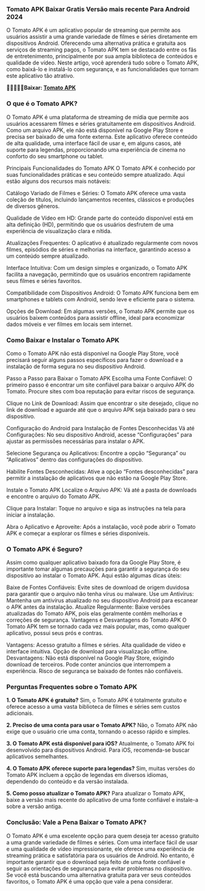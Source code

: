 ### Tomato APK Baixar Gratis Versão mais recente Para Android 2024
O Tomato APK é um aplicativo popular de streaming que permite aos usuários assistir a uma grande variedade de filmes e séries diretamente em dispositivos Android. Oferecendo uma alternativa prática e gratuita aos serviços de streaming pagos, o Tomato APK tem se destacado entre os fãs de entretenimento, principalmente por sua ampla biblioteca de conteúdos e qualidade de vídeo. Neste artigo, você aprenderá tudo sobre o Tomato APK, como baixá-lo e instalá-lo com segurança, e as funcionalidades que tornam este aplicativo tão atrativo.

**👩‍💻🙋‍♀️🍿Baixar: [Tomato APK](https://modilimitado.io/pt)**

### O que é o Tomato APK?
O Tomato APK é uma plataforma de streaming de mídia que permite aos usuários acessarem filmes e séries gratuitamente em dispositivos Android. Como um arquivo APK, ele não está disponível na Google Play Store e precisa ser baixado de uma fonte externa. Este aplicativo oferece conteúdo de alta qualidade, uma interface fácil de usar e, em alguns casos, até suporte para legendas, proporcionando uma experiência de cinema no conforto do seu smartphone ou tablet.

Principais Funcionalidades do Tomato APK
O Tomato APK é conhecido por suas funcionalidades práticas e seu conteúdo sempre atualizado. Aqui estão alguns dos recursos mais notáveis:

Catálogo Variado de Filmes e Séries: O Tomato APK oferece uma vasta coleção de títulos, incluindo lançamentos recentes, clássicos e produções de diversos gêneros.

Qualidade de Vídeo em HD: Grande parte do conteúdo disponível está em alta definição (HD), permitindo que os usuários desfrutem de uma experiência de visualização clara e nítida.

Atualizações Frequentes: O aplicativo é atualizado regularmente com novos filmes, episódios de séries e melhorias na interface, garantindo acesso a um conteúdo sempre atualizado.

Interface Intuitiva: Com um design simples e organizado, o Tomato APK facilita a navegação, permitindo que os usuários encontrem rapidamente seus filmes e séries favoritos.

Compatibilidade com Dispositivos Android: O Tomato APK funciona bem em smartphones e tablets com Android, sendo leve e eficiente para o sistema.

Opções de Download: Em algumas versões, o Tomato APK permite que os usuários baixem conteúdos para assistir offline, ideal para economizar dados móveis e ver filmes em locais sem internet.

### Como Baixar e Instalar o Tomato APK
Como o Tomato APK não está disponível na Google Play Store, você precisará seguir alguns passos específicos para fazer o download e a instalação de forma segura no seu dispositivo Android.

Passo a Passo para Baixar o Tomato APK
Escolha uma Fonte Confiável: O primeiro passo é encontrar um site confiável para baixar o arquivo APK do Tomato. Procure sites com boa reputação para evitar riscos de segurança.

Clique no Link de Download: Assim que encontrar o site desejado, clique no link de download e aguarde até que o arquivo APK seja baixado para o seu dispositivo.

Configuração do Android para Instalação de Fontes Desconhecidas
Vá até Configurações: No seu dispositivo Android, acesse “Configurações” para ajustar as permissões necessárias para instalar o APK.

Selecione Segurança ou Aplicativos: Encontre a opção “Segurança” ou “Aplicativos” dentro das configurações do dispositivo.

Habilite Fontes Desconhecidas: Ative a opção “Fontes desconhecidas” para permitir a instalação de aplicativos que não estão na Google Play Store.

Instale o Tomato APK
Localize o Arquivo APK: Vá até a pasta de downloads e encontre o arquivo do Tomato APK.

Clique para Instalar: Toque no arquivo e siga as instruções na tela para iniciar a instalação.

Abra o Aplicativo e Aproveite: Após a instalação, você pode abrir o Tomato APK e começar a explorar os filmes e séries disponíveis.

### O Tomato APK é Seguro?
Assim como qualquer aplicativo baixado fora da Google Play Store, é importante tomar algumas precauções para garantir a segurança do seu dispositivo ao instalar o Tomato APK. Aqui estão algumas dicas úteis:

Baixe de Fontes Confiáveis: Evite sites de download de origem duvidosa para garantir que o arquivo não tenha vírus ou malware.
Use um Antivírus: Mantenha um antivírus atualizado no seu dispositivo Android para escanear o APK antes da instalação.
Atualize Regularmente: Baixe versões atualizadas do Tomato APK, pois elas geralmente contêm melhorias e correções de segurança.
Vantagens e Desvantagens do Tomato APK
O Tomato APK tem se tornado cada vez mais popular, mas, como qualquer aplicativo, possui seus prós e contras.

Vantagens:
Acesso gratuito a filmes e séries.
Alta qualidade de vídeo e interface intuitiva.
Opção de download para visualização offline.
Desvantagens:
Não está disponível na Google Play Store, exigindo download de terceiros.
Pode conter anúncios que interrompem a experiência.
Risco de segurança se baixado de fontes não confiáveis.

### Perguntas Frequentes sobre o Tomato APK
**1. O Tomato APK é gratuito?**
Sim, o Tomato APK é totalmente gratuito e oferece acesso a uma vasta biblioteca de filmes e séries sem custos adicionais.

**2. Preciso de uma conta para usar o Tomato APK?**
Não, o Tomato APK não exige que o usuário crie uma conta, tornando o acesso rápido e simples.

**3. O Tomato APK está disponível para iOS?**
Atualmente, o Tomato APK foi desenvolvido para dispositivos Android. Para iOS, recomenda-se buscar aplicativos semelhantes.

**4. O Tomato APK oferece suporte para legendas?**
Sim, muitas versões do Tomato APK incluem a opção de legendas em diversos idiomas, dependendo do conteúdo e da versão instalada.

**5. Como posso atualizar o Tomato APK?**
Para atualizar o Tomato APK, baixe a versão mais recente do aplicativo de uma fonte confiável e instale-a sobre a versão antiga.

### Conclusão: Vale a Pena Baixar o Tomato APK?
O Tomato APK é uma excelente opção para quem deseja ter acesso gratuito a uma grande variedade de filmes e séries. Com uma interface fácil de usar e uma qualidade de vídeo impressionante, ele oferece uma experiência de streaming prática e satisfatória para os usuários de Android. No entanto, é importante garantir que o download seja feito de uma fonte confiável e seguir as orientações de segurança para evitar problemas no dispositivo. Se você está buscando uma alternativa gratuita para ver seus conteúdos favoritos, o Tomato APK é uma opção que vale a pena considerar.
